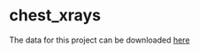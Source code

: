 # chest_xrays

The data for this project can be downloaded [here](https://www.kaggle.com/nih-chest-xrays/data)
